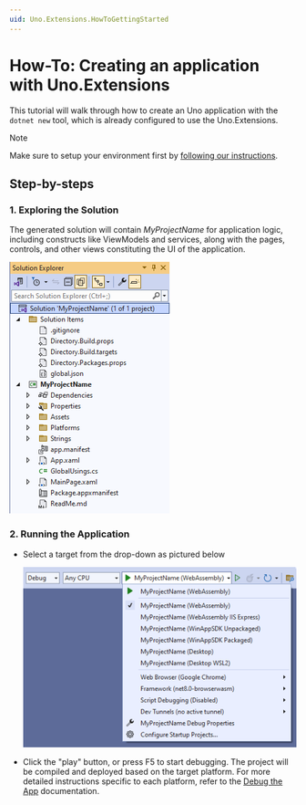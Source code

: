 ```yaml
---
uid: Uno.Extensions.HowToGettingStarted
---
```

# How-To: Creating an application with Uno.Extensions

This tutorial will walk through how to create an Uno application with the `dotnet new` tool, which is already configured to use the Uno.Extensions.

> [!NOTE]
> Make sure to setup your environment first by [following our instructions](xref:Uno.GetStarted.vs2022).

## Step-by-steps

### 1. Exploring the Solution

The generated solution will contain *MyProjectName* for application logic, including constructs like ViewModels and services, along with the pages, controls, and other views constituting the UI of the application.

![The structure of the generated solution](./Learn/images/ProjectStructure-min.png)

### 2. Running the Application

* Select a target from the drop-down as pictured below

    ![A screenshot of the generated targets](./Learn/images/GeneratedTargets-min.png)

* Click the "play" button, or press F5 to start debugging. The project will be compiled and deployed based on the target platform. For more detailed instructions specific to each platform, refer to the [Debug the App](xref:Uno.GettingStarted.CreateAnApp.VS2022#debug-the-app) documentation.
